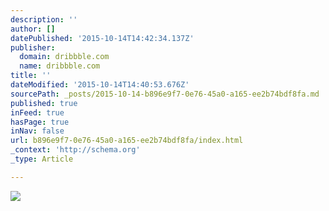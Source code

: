 ```yaml
---
description: ''
author: []
datePublished: '2015-10-14T14:42:34.137Z'
publisher:
  domain: dribbble.com
  name: dribbble.com
title: ''
dateModified: '2015-10-14T14:40:53.676Z'
sourcePath: _posts/2015-10-14-b896e9f7-0e76-45a0-a165-ee2b74bdf8fa.md
published: true
inFeed: true
hasPage: true
inNav: false
url: b896e9f7-0e76-45a0-a165-ee2b74bdf8fa/index.html
_context: 'http://schema.org'
_type: Article

---
```

![](https://d13yacurqjgara.cloudfront.net/users/2014/screenshots/2087815/react-icons-2.png)